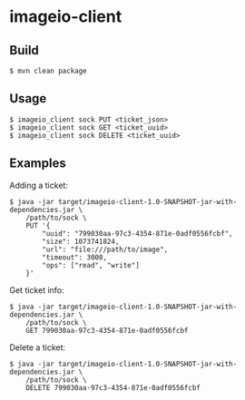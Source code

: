 # imageio-client

## Build

    $ mvn clean package

## Usage

    $ imageio_client sock PUT <ticket_json>
    $ imageio_client sock GET <ticket_uuid>
    $ imageio_client sock DELETE <ticket_uuid>

## Examples

Adding a ticket:

    $ java -jar target/imageio-client-1.0-SNAPSHOT-jar-with-dependencies.jar \
        /path/to/sock \
        PUT '{
            "uuid": "799030aa-97c3-4354-871e-0adf0556fcbf",
            "size": 1073741824,
            "url": "file:///path/to/image",
            "timeout": 3000,
            "ops": ["read", "write"]
        }'

Get ticket info:

    $ java -jar target/imageio-client-1.0-SNAPSHOT-jar-with-dependencies.jar \
        /path/to/sock \
        GET 799030aa-97c3-4354-871e-0adf0556fcbf

Delete a ticket:

    $ java -jar target/imageio-client-1.0-SNAPSHOT-jar-with-dependencies.jar \
        /path/to/sock \
        DELETE 799030aa-97c3-4354-871e-0adf0556fcbf
